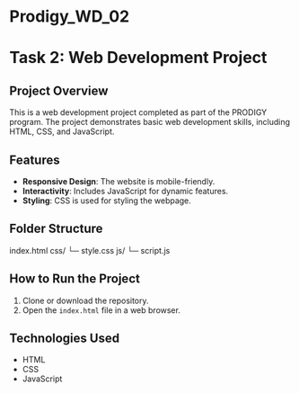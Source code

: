 # Prodigy_WD_02
# Task 2: Web Development Project

## Project Overview
This is a web development project completed as part of the PRODIGY program. The project demonstrates basic web development skills, including HTML, CSS, and JavaScript.

## Features
- **Responsive Design**: The website is mobile-friendly.
- **Interactivity**: Includes JavaScript for dynamic features.
- **Styling**: CSS is used for styling the webpage.

## Folder Structure
index.html
css/
└─ style.css
js/
└─ script.js


## How to Run the Project
1. Clone or download the repository.
2. Open the `index.html` file in a web browser.

## Technologies Used
- HTML
- CSS
- JavaScript


